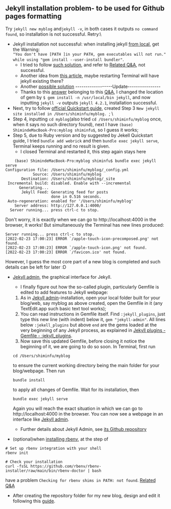## Jekyll installation problem- to be used for Github pages formatting
Try `jekyll new myblog` and`jekyll -v`, in both cases it outputs `no command found`, so installation is not successful. Retry:\
- Jekyll installation not successful: when installing jekyll [from local](https://jekyllrb.com/docs/installation/macos/#local-install), get the Warning:\
`"You don't have [PATH ]in your PATH, gem executables will not run." while using "gem install --user-install bundler"`. 
  - I tried to follow [such solution](https://www.jianshu.com/p/5902b55dc654?utm_campaign=maleskine&utm_content=note&utm_medium=seo_notes&utm_source=recommendation), and refer to [Related Q&A](https://stackoverflow.com/questions/53979362/you-dont-have-path-in-your-path-gem-executables-will-not-run-while-using), not successful.
  - Another idea from [this article](https://www.jianshu.com/p/82652c7a1fa4), maybe restarting Terminal will have jekyll existing there?
  - Another [possible solution](https://stackoverflow.com/questions/8146249/jekyll-command-not-found)
------------------Update----------------
  - Thanks to this [answer](https://stackoverflow.com/a/51921506) belonging to this [Q&A](https://stackoverflow.com/questions/8146249/jekyll-command-not-found), I changed the location of gem by `$ gem install -n /usr/local/bin jekyll`, and now inputting `jekyll -v` outputs `jekyll 4.2.1`, installation successful. 
- Next, try to follow [official Quickstart guide](https://jekyllrb.com/docs/#instructions), created Step 3 `New jekyll site installed in /Users/shiminfu/myblog. `; \
- Step 4, inputting `cd myblog`(also tried `cd /Users/shiminfu/myblog` once, when it says no such directory found), next I have
`(base) ShimindeMacBook-Pro:myblog shiminfu$`, so I guess it works; 
- Step 5, due to Ruby version and by suggested by Jekell Quickstart guide, I tried `bundle add webrick` 
and then `bundle exec jekyll serve`, Terminal keeps running and no result is given. 
    - I closed Terminal and restarted it, this step again stays here
```
    (base) ShimindeMacBook-Pro:myblog shiminfu$ bundle exec jekyll serve
Configuration file: /Users/shiminfu/myblog/_config.yml
            Source: /Users/shiminfu/myblog
       Destination: /Users/shiminfu/myblog/_site
 Incremental build: disabled. Enable with --incremental
      Generating... 
       Jekyll Feed: Generating feed for posts
                    done in 0.516 seconds.
 Auto-regeneration: enabled for '/Users/shiminfu/myblog'
    Server address: http://127.0.0.1:4000/
  Server running... press ctrl-c to stop.
``` 
Don't worry, it is exactly when we can go to http://localhost:4000 in the browser, it works! But simultaneously the Terminal has new lines produced:
```
Server running... press ctrl-c to stop.
[2022-02-23 17:00:23] ERROR `/apple-touch-icon-precomposed.png' not found.
[2022-02-23 17:00:23] ERROR `/apple-touch-icon.png' not found.
[2022-02-23 17:00:23] ERROR `/favicon.ico' not found.
```
However, I guess the most core part of a new blog is completed and such details can be left for later :D

-  [Jekyll admin](https://jekyll.github.io/jekyll-admin/), the graphical interface for Jekyll. 
    - I finally figure out how the so-called plugin, particularly Gemfile is edited to add features to Jekyll webpage: 
    1. As in [Jekyll admin](https://jekyll.github.io/jekyll-admin/)-installation, open your local folder built for your blog/web, say myblog as above created, open the Gemfile in it (any TextEdit.app such basic text tool works);
    2. You can read instructions in Gemfile itself. Find `:jekyll_plugins`, just type this new line (with indent) below it, `gem "jekyll-admin"`. All lines below `:jekell_plugins` but above `end` are the gems loaded at the very beginning of any Jekyll process, as explained in [Jekyll plugins - Gemfile - :jekyll_plugins](https://jekyllrb.com/docs/plugins/installation/#the-jekyll_plugins-group).
    3. Now save this updated Gemfile, before closing it notice the beginning of it, we are going to do so soon. In Terminal, first run 
    ```
    cd /Users/shiminfu/myblog
    ```
    to ensure the current working directory being the main folder for your blog/webpage. Then run
    ```
    bundle install
    ```
    to apply all changes of Gemfile. Wait for its installation, then
    ```
    bundle exec jekyll serve
    ```
    Again you will reach the exact situation in which we can go to http://localhost:4000 in the browser. You can now see a webpage in an interface like [Jekyll admin](https://jekyll.github.io/jekyll-admin/).
      - Further details about Jekyll Admin, see [its Github repository](https://github.com/jekyll/jekyll-admin)
    

- (optional)when [installing rbenv](https://jekyllrb.com/docs/installation/macos/#rbenv), at the step of 
```
# Set up rbenv integration with your shell
rbenv init

# Check your installation
curl -fsSL https://github.com/rbenv/rbenv-installer/raw/main/bin/rbenv-doctor | bash
```
have a problem `Checking for rbenv shims in PATH: not found`. [Related Q&A](https://github.com/rbenv/rbenv/issues/1217)

- After creating the repository folder for my new blog, design and edit it following this [guide](https://jekyllrb.com/docs/step-by-step/01-setup/).
